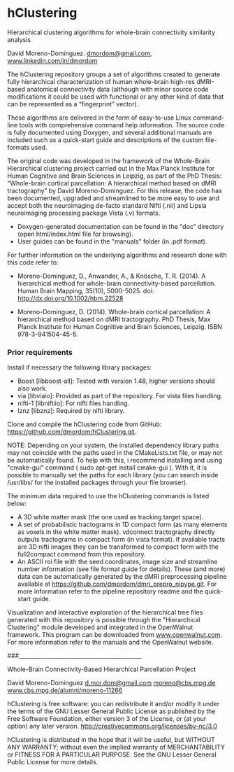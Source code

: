 # hClustering
Hierarchical clustering algorithms for whole-brain connectivity similarity analysis
 
 David Moreno-Dominguez. dmordom@gmail.com, www.linkedin.com/in/dmordom

The hClustering repository groups a set of algorithms created to generate fully hierarchical characterization of human whole-brain high-res dMRI-based anatomical connectivity data (although with minor source code modifications it could be used with functional or any other kind of data that can be represented as a “fingerprint” vector).

These algorithms are delivered in the form of easy-to-use Linux command-line tools with comprehensive command help information. The source code is fully documented using Doxygen, and several additional manuals are included such as a quick-start guide and descriptions of the custom file-formats used.

The original code was developed in the framework of the Whole-Brain Hierarchical clustering project carried out in the Max Planck Institute for Human Cognitive and Brain Sciences in Leipzig, as part of the PhD Thesis:  “Whole-brain cortical parcellation: A hierarchical method based on dMRI tractography” by David Moreno-Dominguez. For this release, the code has been documented, upgraded and streamlined to be more easy to use and accept both the neuroimaging de-facto standard Nifti (.nii) and Lipsia neuroimaging processing package Vista (.v) formats.

* Doxygen-generated documentation can be found in the "doc" directory (open html/index.html file for browsing).
* User guides can be found in the "manuals" folder (in .pdf format).

For further information on the underlying algorithms and research done with this code refer to:

 - Moreno-Dominguez, D., Anwander, A., & Knösche, T. R. (2014).
   A hierarchical method for whole-brain connectivity-based parcellation.
   Human Brain Mapping, 35(10), 5000-5025. doi: http://dx.doi.org/10.1002/hbm.22528

 - Moreno-Dominguez, D. (2014).
   Whole-brain cortical parcellation: A hierarchical method based on dMRI tractography.
   PhD Thesis, Max Planck Institute for Human Cognitive and Brain Sciences, Leipzig.
   ISBN 978-3-941504-45-5.



###	Prior requirements

Install if necessary the following library packages:

- Boost [libboost-all]:	Tested with version 1.48, higher versions should also work.
- via [libviaio]:		     Provided as part of the repository. For vista files handling.
- nifti-1 [libniftiio]: For nifti files handling.
- lznz [libznz]: 		     Required by nifti library.

Clone and compile the hClustering  code from GitHub: 
https://github.com/dmordom/hClustering.git.

NOTE: Depending on your system, the installed dependency library paths may not coincide with the paths used in the CMakeLists.txt file, or may not be automatically found. To help with this, i recommend installing and using "cmake-gui" command ( sudo apt-get install cmake-gui ). With it, it is possible to manually set the paths for each library (you can search inside /usr/libs/ for the installed packages through your file browser).

The minimum data required to use the hClustering commands is listed below:
- 	A 3D white matter mask (the one used as tracking target space).
- 	A set of probabilistic tractograms in 1D compact form (as many elements as voxels in the white matter mask). vdconnect tractography directly outputs tractograms in compact form (in vista format). If available tracts are 3D nifti images they can be transformed to compact form with the full2compact command from this repository.
-	An ASCII roi file with the seed coordinates, image size and streamline number information (see file format guide for details).
These (and more) data can be automatically generated by the dMRI preprocessing pipeline available at https://github.com/dmordom/dmri_prepro_nipype.git. For more information refer to the pipeline repository readme and the quick-start guide.

Visualization and interactive exploration of the hierarchical tree files generated with this repository is possible through the "Hierarchical Clustering" module developed and integrated in the OpenWalnut framework. This program can be downloaded from www.openwalnut.com. For more information refer to the manuals and the OpenWalnut website.

###____________________________________________

 Whole-Brain Connectivity-Based Hierarchical Parcellation Project
 
 David Moreno-Dominguez
 d.mor.dom@gmail.com
 moreno@cbs.mpg.de
 www.cbs.mpg.de/alumni/moreno-11266

 hClustering is free software: you can redistribute it and/or modify
 it under the terms of the GNU Lesser General Public License as published by
 the Free Software Foundation, either version 3 of the License, or
 (at your option) any later version.
 http://creativecommons.org/licenses/by-nc/3.0

 hClustering is distributed in the hope that it will be useful,
 but WITHOUT ANY WARRANTY; without even the implied warranty of
 MERCHANTABILITY or FITNESS FOR A PARTICULAR PURPOSE.  See the
 GNU Lesser General Public License for more details.


